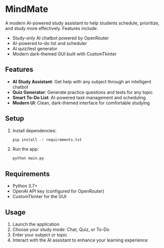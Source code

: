 # MindMate

A modern AI-powered study assistant to help students schedule, prioritize, and study more effectively. Features include:
- Study-only AI chatbot powered by OpenRouter
- AI-powered to-do list and scheduler
- AI quiz/test generator
- Modern dark-themed GUI built with CustomTkinter

## Features

- **AI Study Assistant**: Get help with any subject through an intelligent chatbot
- **Quiz Generator**: Generate practice questions and tests for any topic
- **Smart To-Do List**: AI-powered task management and scheduling
- **Modern UI**: Clean, dark-themed interface for comfortable studying

## Setup

1. Install dependencies:
   ```bash
   pip install -r requirements.txt
   ```

2. Run the app:
   ```bash
   python main.py
   ```

## Requirements

- Python 3.7+
- OpenAI API key (configured for OpenRouter)
- CustomTkinter for the GUI

## Usage

1. Launch the application
2. Choose your study mode: Chat, Quiz, or To-Do
3. Enter your subject or topic
4. Interact with the AI assistant to enhance your learning experience 
